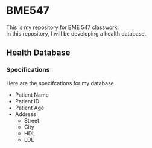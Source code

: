 # BME547

This is my repository for BME 547 classwork. <br> 
In this repository, I will be developing a health database.

## Health Database
### Specifications
Here are the specifcations for my database
* Patient Name
* Patient ID
* Patient Age
* Address
    - Street
    - City
    - HDL
    - LDL
